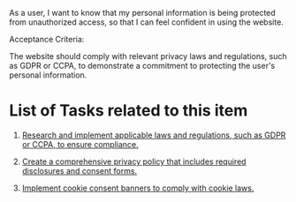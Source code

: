As a user, I want to know that my personal information is being protected from unauthorized access, so that I can feel confident in using the website.

Acceptance Criteria:

The website should comply with relevant privacy laws and regulations, such as GDPR or CCPA, to demonstrate a commitment to protecting the user's personal information.

# List of Tasks related to this item

  1) [Research and implement applicable laws and regulations, such as GDPR or CCPA, to ensure compliance.](https://github.com/jnarlyv/mywebclass-agile-docs/blob/projectmod/documentation/templates/theme/initiatives/epics/stories/tasks/compliance1-1.md)
  
  2) [Create a comprehensive privacy policy that includes required disclosures and consent forms.](https://github.com/jnarlyv/mywebclass-agile-docs/blob/projectmod/documentation/templates/theme/initiatives/epics/stories/tasks/compliance1-2.md)
  
  3) [Implement cookie consent banners to comply with cookie laws.
](https://github.com/jnarlyv/mywebclass-agile-docs/blob/projectmod/documentation/templates/theme/initiatives/epics/stories/tasks/compliance1-3.md)
  
